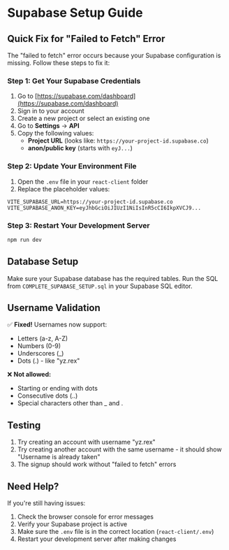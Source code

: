 # Supabase Setup Guide

## Quick Fix for "Failed to Fetch" Error

The "failed to fetch" error occurs because your Supabase configuration is missing. Follow these steps to fix it:

### Step 1: Get Your Supabase Credentials

1. Go to [https://supabase.com/dashboard](https://supabase.com/dashboard)
2. Sign in to your account
3. Create a new project or select an existing one
4. Go to **Settings** → **API**
5. Copy the following values:
   - **Project URL** (looks like: `https://your-project-id.supabase.co`)
   - **anon/public key** (starts with `eyJ...`)

### Step 2: Update Your Environment File

1. Open the `.env` file in your `react-client` folder
2. Replace the placeholder values:

```env
VITE_SUPABASE_URL=https://your-project-id.supabase.co
VITE_SUPABASE_ANON_KEY=eyJhbGciOiJIUzI1NiIsInR5cCI6IkpXVCJ9...
```

### Step 3: Restart Your Development Server

```bash
npm run dev
```

## Database Setup

Make sure your Supabase database has the required tables. Run the SQL from `COMPLETE_SUPABASE_SETUP.sql` in your Supabase SQL editor.

## Username Validation

✅ **Fixed!** Usernames now support:
- Letters (a-z, A-Z)
- Numbers (0-9)
- Underscores (_)
- Dots (.) - like "yz.rex"

❌ **Not allowed:**
- Starting or ending with dots
- Consecutive dots (..)
- Special characters other than _ and .

## Testing

1. Try creating an account with username "yz.rex"
2. Try creating another account with the same username - it should show "Username is already taken"
3. The signup should work without "failed to fetch" errors

## Need Help?

If you're still having issues:
1. Check the browser console for error messages
2. Verify your Supabase project is active
3. Make sure the `.env` file is in the correct location (`react-client/.env`)
4. Restart your development server after making changes
